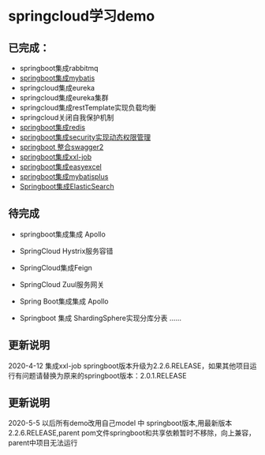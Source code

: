 # springcloud学习demo
## 已完成：
- springboot集成rabbitmq
- [springboot集成mybatis](https://github.com/weihubeats/springcloud-shopping-parent/tree/master/springcloud-shopping-mybatis)
- springcloud集成eureka
- springcloud集成eureka集群
- springcloud集成restTemplate实现负载均衡
- springcloud关闭自我保护机制
- [springboot集成redis](https://github.com/weihubeats/springcloud-shopping-parent/tree/master/springcloud-shopping-redis)
- [springboot集成security实现动态权限管理](https://github.com/weihubeats/springcloud-shopping-parent/tree/master/springcloud-shopping-security)
- [springboot 整合swagger2](https://github.com/weihubeats/springcloud-shopping-parent/tree/master/springcloud-shopping-swagger)
- [springboot集成xxl-job](https://weihubeats.blog.csdn.net/article/details/105448950)
- [springboot集成easyexcel](https://blog.csdn.net/qq_42651904/article/details/105604318)
- [springboot集成mybatisplus](https://blog.csdn.net/qq_42651904/article/details/105934933)
- [Springboot集成ElasticSearch](https://blog.csdn.net/qq_42651904/article/details/106864470)
## 待完成
- springboot集成集成 Apollo
- SpringCloud Hystrix服务容错
- SpringCloud集成Feign
- SpringCloud Zuul服务网关

- Spring Boot集成集成 Apollo
- Springboot 集成  ShardingSphere实现分库分表
......

## 更新说明
2020-4-12
集成xxl-job  springboot版本升级为2.2.6.RELEASE，如果其他项目运行有问题请替换为原来的springboot版本：2.0.1.RELEASE
## 更新说明
2020-5-5
以后所有demo改用自己model 中 springboot版本,用最新版本 2.2.6.RELEASE,parent pom文件springboot和共享依赖暂时不移除，向上兼容，parent中项目无法运行
